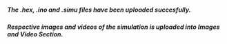 ##### The .hex, .ino and .simu files have been uploaded succesfully.
##### Respective images and videos of the simulation is uploaded into Images and Video Section.
